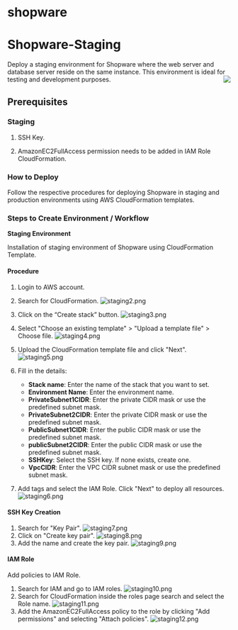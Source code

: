 # shopware

# Shopware-Staging

Deploy a staging environment for Shopware where the web server and database server reside on the same instance. This environment is ideal for testing and development purposes. 
<img align="right" src="https://github.com/wagento/shopware/blob/Staging/images/staging1.jpg">

## Prerequisites 

### Staging 

1. SSH Key. 

2. AmazonEC2FullAccess permission needs to be added in IAM Role CloudFormation. 

### How to Deploy 

Follow the respective procedures for deploying Shopware in staging and production environments using AWS CloudFormation templates. 

### Steps to Create Environment / Workflow 

**Staging Environment**

Installation of staging environment of Shopware using CloudFormation Template. 

#### Procedure 

1. Login to AWS account. 
2. Search for CloudFormation. 
   ![staging2.png](https://github.com/wagento/shopware/blob/Staging/images/staging2.png)
3. Click on the “Create stack” button. 
   ![staging3.png](https://github.com/wagento/shopware/blob/Staging/images/staging3.png)
4. Select "Choose an existing template" > "Upload a template file" > Choose file. 
   ![staging4.png](https://github.com/wagento/shopware/blob/Staging/images/staging4.png)
5. Upload the CloudFormation template file and click "Next".
   ![staging5.png](https://github.com/wagento/shopware/blob/Staging/images/staging5.png)
6. Fill in the details: 

   - **Stack name**: Enter the name of the stack that you want to set. 
   - **Environment Name**: Enter the environment name. 
   - **PrivateSubnet1CIDR**: Enter the private CIDR mask or use the predefined subnet mask. 
   - **PrivateSubnet2CIDR**: Enter the private CIDR mask or use the predefined subnet mask. 
   - **PublicSubnet1CIDR**: Enter the public CIDR mask or use the predefined subnet mask. 
   - **publicSubnet2CIDR**: Enter the public CIDR mask or use the predefined subnet mask. 
   - **SSHKey**: Select the SSH key. If none exists, create one. 
   - **VpcCIDR**: Enter the VPC CIDR subnet mask or use the predefined subnet mask. 

7. Add tags and select the IAM Role. Click "Next" to deploy all resources. 
   ![staging6.png](https://github.com/wagento/shopware/blob/Staging/images/staging6.png)

#### SSH Key Creation

1. Search for "Key Pair".
   ![staging7.png](https://github.com/wagento/shopware/blob/Staging/images/staging7.png)
2. Click on "Create key pair".
   ![staging8.png](https://github.com/wagento/shopware/blob/Staging/images/staging8.png)
3. Add the name and create the key pair.
   ![staging9.png](https://github.com/wagento/shopware/blob/Staging/images/staging9.png)

#### IAM Role

Add policies to IAM Role.

1. Search for IAM and go to IAM roles.
   ![staging10.png](https://github.com/wagento/shopware/blob/Staging/images/staging10.png)
2. Search for CloudFormation inside the roles page search and select the Role name.
   ![staging11.png](https://github.com/wagento/shopware/blob/Staging/images/staging11.png)
3. Add the AmazonEC2FullAccess policy to the role by clicking "Add permissions" and selecting "Attach policies".
   ![staging12.png](https://github.com/wagento/shopware/blob/Staging/images/staging12.png)
